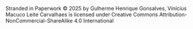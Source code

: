  Stranded in Paperwork © 2025 by Gulherme Henrique Gonsalves, Vinícius Macuco Leite Carvalhaes is licensed under Creative Commons Attribution-NonCommercial-ShareAlike 4.0 International 
